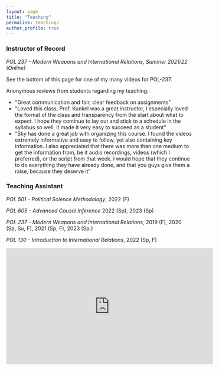 ```yaml
---
layout: page
title: "Teaching"
permalink: teaching/
author_profile: true
---
```


### Instructor of Record

*POL 237 - Modern Weapons and International Relations, Summer 2021/22 (Online)*

See the bottom of this page for one of my many videos for POL-237.

Anonymous reviews from students regarding my teaching:

* "Great communication and fair, clear feedback on assignments"
* "Loved this class, Prof. Kunkel was a great instructor, I especially loved the format of the class and transparency from the start about what to expect. I hope they continue to lay out and stick to a schedule in the syllabus so well, it made it very easy to succeed as a student"
* "Sky has done a great job with organizing this course. I found the videos extremely informative and easy to follow, yet also containing key information. I also appreciated that there was more than one medium to get the information from, be it audio recordings, videos (which I preferred), or the script from that week. I would hope that they continue to do everything they have already done, and that you guys give them a raise, because they deserve it"


### Teaching Assistant
*POL 501 - Political Science Methodology*, 2022 (F)

*POL 605 - Advanced Causal Inference*
  2022 (Sp), 2023 (Sp)

*POL 237 - Modern Weapons and International Relations*, 2019 (F), 2020 (Sp, Su, F), 2021 (Sp, F), 2023 (Sp.)

*POL 130 - Introduction to International Relations*, 2022 (Sp, F)


<iframe width="560" height="315" src="https://www.youtube.com/embed/wKZOaYvHC5A" title="YouTube video player" frameborder="0" allow="accelerometer; autoplay; clipboard-write; encrypted-media; gyroscope; picture-in-picture" allowfullscreen></iframe>
